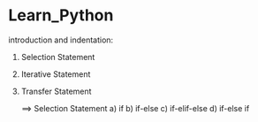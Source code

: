 # Learn_Python
introduction and indentation:
1. Selection Statement
2. Iterative Statement
3. Transfer Statement

   ==> Selection Statement
    a) if   b) if-else  c) if-elif-else   d) if-else if
   
